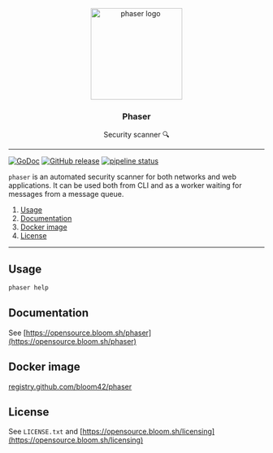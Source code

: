 <p align="center">
  <img alt="phaser logo" src="https://bloom.sh/imgs/logos/phaser_256.png" height="180" />
  <h3 align="center">Phaser</h3>
  <p align="center">Security scanner 🔍</p>
</p>

--------

[![GoDoc](https://godoc.org/github.com/bloom42/phaser?status.svg)](https://godoc.org/github.com/bloom42/phaser)
[![GitHub release](https://img.shields.io/github/release/bloom42/phaser.svg)](https://github.com/bloom42/phaser/releases)
[![pipeline status](https://github.com/bloom42/phaser/badges/master/pipeline.svg)](https://github.com/bloom42/phaser/commits/master)

`phaser` is an automated security scanner for both networks and web applications.
It can be used both from CLI and as a worker waiting for messages from a message queue.

1. [Usage](#usage)
2. [Documentation](#documentation)
3. [Docker image](#docker-image)
4. [License](#license)

-------------------

## Usage

```bash
phaser help
```


## Documentation

See [https://opensource.bloom.sh/phaser](https://opensource.bloom.sh/phaser)


## Docker image

[registry.github.com/bloom42/phaser](https://github.com/bloom42/phaser/container_registry)


## License

See `LICENSE.txt` and [https://opensource.bloom.sh/licensing](https://opensource.bloom.sh/licensing)
